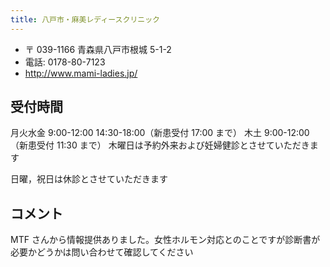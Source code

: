 ```yaml
---
title: 八戸市・麻美レディースクリニック
---
```


- 〒 039-1166 青森県八戸市根城 5-1-2
- 電話: 0178-80-7123
- <http://www.mami-ladies.jp/>

## 受付時間

月火水金 9:00-12:00 14:30-18:00（新患受付 17:00 まで）
木土 9:00-12:00（新患受付 11:30 まで）
木曜日は予約外来および妊婦健診とさせていただきます

日曜，祝日は休診とさせていただきます

## コメント

MTF さんから情報提供ありました。女性ホルモン対応とのことですが診断書が必要かどうかは問い合わせて確認してください
